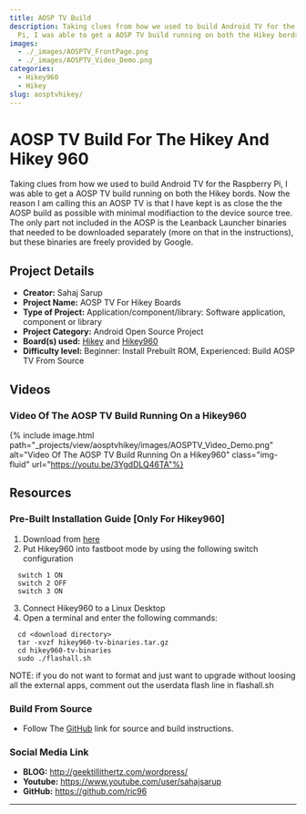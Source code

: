```yaml
---
title: AOSP TV Build
description: Taking clues from how we used to build Android TV for the Raspberry
  Pi, I was able to get a AOSP TV build running on both the Hikey bords.
images:
  - ./_images/AOSPTV_FrontPage.png
  - ./_images/AOSPTV_Video_Demo.png
categories:
  - Hikey960
  - Hikey
slug: aosptvhikey/
---
```


# AOSP TV Build For The Hikey And Hikey 960

Taking clues from how we used to build Android TV for the Raspberry Pi, I was able to get a AOSP TV build running on both the Hikey bords.
Now the reason I am calling this an AOSP TV is that I have kept is as close the the AOSP build as possible with minimal modifiaction to the
device source tree. The only part not included in the AOSP is the Leanback Launcher binaries that needed to be downloaded separately
(more on that in the instructions), but these binaries are freely provided by Google.

## Project Details

- **Creator:** Sahaj Sarup
- **Project Name:** AOSP TV For Hikey Boards
- **Type of Project:** Application/component/library: Software application, component or library
- **Project Category:** Android Open Source Project
- **Board(s) used:** [Hikey](https://www.96boards.org/product/hikey/) and [Hikey960](https://www.96boards.org/product/hikey960/)
- **Difficulty level:** Beginner: Install Prebuilt ROM, Experienced: Build AOSP TV From Source

## Videos

### Video Of The AOSP TV Build Running On a Hikey960

{% include image.html path="_projects/view/aosptvhikey/images/AOSPTV_Video_Demo.png" alt="Video Of The AOSP TV Build Running On a Hikey960" class="img-fluid" url="https://youtu.be/3YgdDLQ46TA"%}

## Resources

### Pre-Built Installation Guide [Only For Hikey960]

1. Download from [here](https://mega.nz/#!QAtD2JrK!0Z6l2vgZqYyxsw_9CwWmqmYYwEMx1B6obJqAQhSoeAo)
2. Put Hikey960 into fastboot mode by using the following switch configuration

```
  switch 1 ON
  switch 2 OFF
  switch 3 ON
```

3. Connect Hikey960 to a Linux Desktop
4. Open a terminal and enter the following commands:

```
  cd <download directory>
  tar -xvzf hikey960-tv-binaries.tar.gz
  cd hikey960-tv-binaries
  sudo ./flashall.sh
```

NOTE: if you do not want to format and just want to upgrade without
loosing all the external apps, comment out the userdata flash line in flashall.sh

### Build From Source

- Follow The [GitHub](https://github.com/ric96/device_linaro_hikey_tv) link for source and build instructions.

### Social Media Link

- **BLOG:** http://geektillithertz.com/wordpress/
- **Youtube:** https://www.youtube.com/user/sahajsarup
- **GitHub:** https://github.com/ric96

---

